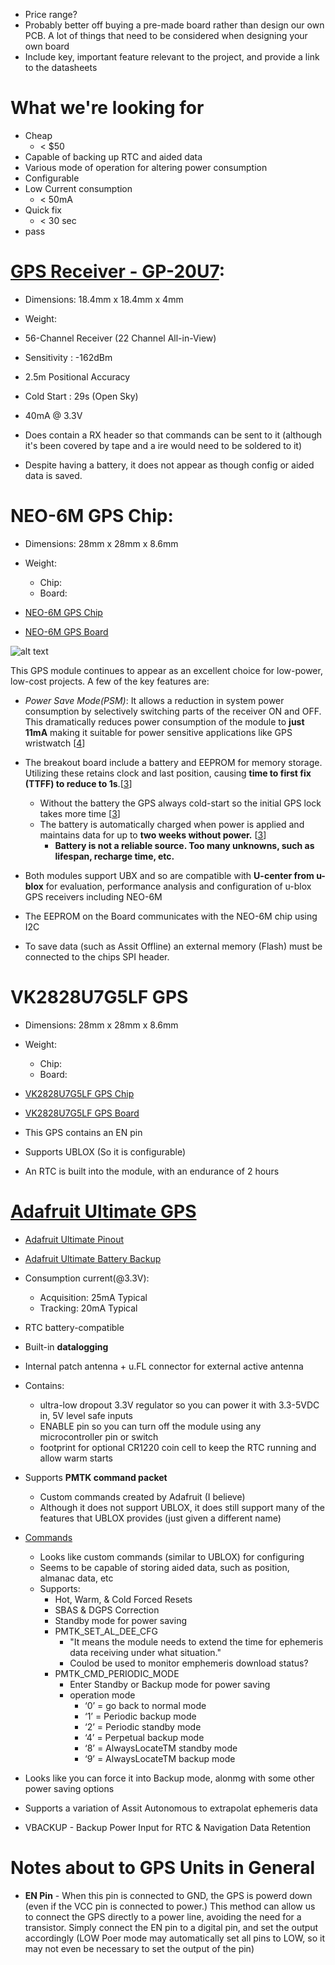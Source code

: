 * Price range?
* Probably better off buying a pre-made board rather than design our own PCB. A lot of things that need to be considered when designing your own board
 * Include key, important feature relevant to the project, and provide a link to the datasheets

 # What we're looking for
* Cheap
    * < $50
* Capable of backing up RTC and aided data
* Various mode of operation for altering power consumption
* Configurable
* Low Current consumption
    * < 50mA
* Quick fix
    * < 30 sec
* pass

 # [GPS Receiver - GP-20U7][GPS Receiver - GP-20U7 Specs]:

* Dimensions: 18.4mm x 18.4mm x 4mm
* Weight:  


 * 56-Channel Receiver (22 Channel All-in-View)
 * Sensitivity : -162dBm
 * 2.5m Positional Accuracy
 * Cold Start : 29s (Open Sky)
 * 40mA @ 3.3V


* Does contain a RX header so that commands can be sent to it (although it's been covered by tape and a ire would need to be soldered to it)
* Despite having a battery, it does not appear as though config or aided data is saved.

# NEO-6M GPS Chip:

* Dimensions: 28mm x 28mm x 8.6mm
* Weight:
    * Chip: 
    * Board:

* [NEO-6M GPS Chip][NEO-6M GPS Chip]
* [NEO-6M GPS Board][NEO-6M GPS Board]

![alt text][NEO-6M GPS Board Schematic]


This GPS module continues to appear as an excellent choice for low-power, low-cost projects. A few of the key features are:

* _Power Save Mode(PSM)_: It allows a reduction in system power consumption by selectively switching parts of the receiver ON and OFF. This dramatically reduces power consumption of the module to **just 11mA** making it suitable for power sensitive applications like GPS wristwatch [[4]]

* The breakout board include a battery and EEPROM for memory storage. Utilizing these retains clock and last position, causing **time to first fix (TTFF) to reduce to 1s**.[[3]]
    * Without the battery the GPS always cold-start so the initial GPS lock takes more time [[3]]
    * The battery is automatically charged when power is applied and maintains data for up to **two weeks without power.** [[3]]
        * **Battery is not a reliable source. Too many unknowns, such as lifespan, recharge time, etc.**

* Both modules support UBX and so are compatible with **U-center from u-blox** for evaluation, performance analysis and configuration of u-blox GPS receivers including NEO-6M

* The EEPROM on the Board communicates with the NEO-6M chip using I2C
* To save data (such as Assit Offline) an external memory (Flash) must be connected to the chips SPI header.


# VK2828U7G5LF GPS

* Dimensions: 28mm x 28mm x 8.6mm
* Weight:
    * Chip: 
    * Board:

* [VK2828U7G5LF GPS Chip][VK2828U7G5LF GPS Chip]
* [VK2828U7G5LF GPS Board][VK2828U7G5LF GPS Board]

* This GPS contains an EN pin
* Supports UBLOX (So it is configurable)
* An RTC is built into the module, with an endurance of 2 hours

# [Adafruit Ultimate GPS][Adafruit Ultimate GPS]

* [Adafruit Ultimate Pinout][Adafruit Ultimate Pinout]
* [Adafruit Ultimate Battery Backup][Adafruit Ultimate Battery Backup]

* Consumption current(@3.3V):
    * Acquisition: 25mA Typical
    * Tracking: 20mA Typical
* RTC battery-compatible
* Built-in **datalogging**
* Internal patch antenna + u.FL connector for external active antenna
* Contains:
    * ultra-low dropout 3.3V regulator so you can power it with 3.3-5VDC in, 5V level safe inputs
    * ENABLE pin so you can turn off the module using any microcontroller pin or switch
    * footprint for optional CR1220 coin cell to keep the RTC running and allow warm starts

* Supports **PMTK command packet** 
    * Custom commands created by Adafruit (I believe)
    * Although it does not support UBLOX, it does still support many of the features that UBLOX provides (just given a different name)

* [Commands][Adafruit Ultimate Commands]
    * Looks like custom commands (similar to UBLOX) for configuring
    * Seems to be capable of storing aided data, such as position, almanac data, etc
    * Supports:
        * Hot, Warm, & Cold Forced Resets
        * SBAS & DGPS Correction
        * Standby mode for power saving
        *  PMTK_SET_AL_DEE_CFG
            * "It means the module needs to extend the time for ephemeris data receiving under what situation."
            * Coulod be used to monitor emphemeris download status?
        * PMTK_CMD_PERIODIC_MODE 
            * Enter Standby or Backup mode for power saving
            *  operation mode
                * ‘0’ = go back to normal mode
                 * ‘1’ = Periodic backup mode
                 * ‘2’ = Periodic standby mode
                 * ‘4’ = Perpetual backup mode
                 * ‘8’ = AlwaysLocateTM standby mode
                 * ‘9’ = AlwaysLocateTM backup mode 
* Looks like you can force it into Backup mode, alonmg with some other power saving options
* Supports a variation of Assit Autonomous to extrapolat ephemeris data
* VBACKUP - Backup Power Input for RTC & Navigation Data Retention


# Notes about to GPS Units in General

* **EN Pin** - When this pin is connected to GND, the GPS is powerd down (even if the VCC pin is connected to power.) This method can allow us to connect the GPS directly to a power line, avoiding the need for a transistor. Simply connect the EN pin to a digital pin, and set the output accordingly (LOW Poer mode may automatically set all pins to LOW, so it may not even be necessary to set the output of the pin)



[GPS Receiver - GP-20U7 Specs]: https://cdn.sparkfun.com/datasheets/GPS/GP-20U7.pdf

[NEO-6M GPS Chip]: https://www.u-blox.com/en/product/neo-6-series#tab-documentation-resources
[NEO-6M GPS Board]: https://lastminuteengineers.com/neo6m-gps-arduino-tutorial/
[NEO-6M GPS Board Schematic]: http://wiki.sunfounder.cc/images/f/f1/Gsdg.png

[VK2828U7G5LF GPS Chip]: https://www.u-blox.com/en/product/ubx-m8030-series#tab-document-resources
[VK2828U7G5LF GPS Board]: https://abra-electronics.com/wireless/gps/modules/vk2828u7g5lf-ttl-ublox-gps-module-with-antenna.html

[Adafruit Ultimate GPS]: https://learn.adafruit.com/adafruit-ultimate-gps/overview
[Adafruit Ultimate Pinout]: https://learn.adafruit.com/adafruit-ultimate-gps/pinouts
[Adafruit Ultimate Battery Backup]: https://learn.adafruit.com/adafruit-ultimate-gps/battery-backup
[Adafruit Ultimate Commands]: https://cdn-shop.adafruit.com/datasheets/PMTK+command+packet-Complete-C39-A01.pdf


[1]: https://lastminuteengineers.com/neo6m-gps-arduino-tutorial/
[2]: https://www.sparkfun.com/pages/GPS_Guide
[3]: https://lastminuteengineers.com/neo6m-gps-arduino-tutorial/
[4]: https://learn.sparkfun.com/tutorials/gps-basics/all

